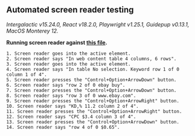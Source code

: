 ## Automated screen reader testing

_Intergalactic v15.24.0, React v18.2.0, Playwright v1.25.1,
Guidepup v0.13.1, MacOS Monterey 12._

**Running screen reader against [this file](https://github.com/semrush/intergalactic/blob/master/website/docs/table-group/data-table/examples/base.tsx).**

```
1. Screen reader goes into the active element.
2. Screen reader says "In web content table 4 columns, 6 rows".
3. Screen reader goes into the active element.
4. Screen reader says "In table No selection. Keyword row 1 of 0 column 1 of 4".
5. Screen reader presses the "Control+Option+ArrowDown" button.
6. Screen reader says "row 2 of 0 ebay buy".
7. Screen reader presses the "Control+Option+ArrowDown" button.
8. Screen reader says "row 3 of 0 www.ebay.com".
9. Screen reader presses the "Control+Option+ArrowRight" button.
10. Screen reader says "KD,% 11.2 column 2 of 4".
11. Screen reader presses the "Control+Option+ArrowRight" button.
12. Screen reader says "CPC $3.4 column 3 of 4".
13. Screen reader presses the "Control+Option+ArrowDown" button.
14. Screen reader says "row 4 of 0 $0.65".
```
